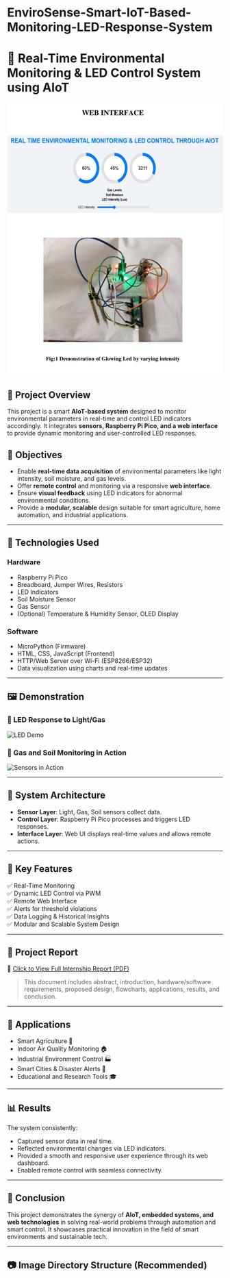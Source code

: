 # EnviroSense-Smart-IoT-Based-Monitoring-LED-Response-System

# 🌿 Real-Time Environmental Monitoring & LED Control System using AIoT

![Project Banner](images/web-ui.jpeg)



## 📑 Project Overview

This project is a smart **AIoT-based system** designed to monitor environmental parameters in real-time and control LED indicators accordingly. It integrates **sensors, Raspberry Pi Pico, and a web interface** to provide dynamic monitoring and user-controlled LED responses. 

## 🎯 Objectives

- Enable **real-time data acquisition** of environmental parameters like light intensity, soil moisture, and gas levels.
- Offer **remote control** and monitoring via a responsive **web interface**.
- Ensure **visual feedback** using LED indicators for abnormal environmental conditions.
- Provide a **modular, scalable** design suitable for smart agriculture, home automation, and industrial applications.

---

## 🧠 Technologies Used

### Hardware
- Raspberry Pi Pico
- Breadboard, Jumper Wires, Resistors
- LED Indicators
- Soil Moisture Sensor
- Gas Sensor
- (Optional) Temperature & Humidity Sensor, OLED Display

### Software
- MicroPython (Firmware)
- HTML, CSS, JavaScript (Frontend)
- HTTP/Web Server over Wi-Fi (ESP8266/ESP32)
- Data visualization using charts and real-time updates

---

## 🖼️ Demonstration

### 🔴 LED Response to Light/Gas
![LED Demo](images/led_demo.png)

### 🌱 Gas and Soil Monitoring in Action
![Sensors in Action](images/sensors_demo.png)

---

## 🧩 System Architecture

- **Sensor Layer**: Light, Gas, Soil sensors collect data.
- **Control Layer**: Raspberry Pi Pico processes and triggers LED responses.
- **Interface Layer**: Web UI displays real-time values and allows remote actions.

---

## 🧪 Key Features

✅ Real-Time Monitoring  
✅ Dynamic LED Control via PWM  
✅ Remote Web Interface  
✅ Alerts for threshold violations  
✅ Data Logging & Historical Insights  
✅ Modular and Scalable System Design  

---

## 📁 Project Report

📎 [Click to View Full Internship Report (PDF)](https://drive.google.com/file/d/1X0WX8lVQF9GfMhracDzsvr4kuVM5dDyv/view?usp=drivesdk)

> This document includes abstract, introduction, hardware/software requirements, proposed design, flowcharts, applications, results, and conclusion.

---

## 🚀 Applications

- Smart Agriculture 🌾
- Indoor Air Quality Monitoring 🏠
- Industrial Environment Control 🏭
- Smart Cities & Disaster Alerts 🌆
- Educational and Research Tools 🎓

---

## 📊 Results

The system consistently:
- Captured sensor data in real time.
- Reflected environmental changes via LED indicators.
- Provided a smooth and responsive user experience through its web dashboard.
- Enabled remote control with seamless connectivity.

---

## 📌 Conclusion

This project demonstrates the synergy of **AIoT, embedded systems, and web technologies** in solving real-world problems through automation and smart control. It showcases practical innovation in the field of smart environments and sustainable tech.

---

## 📷 Image Directory Structure (Recommended)
